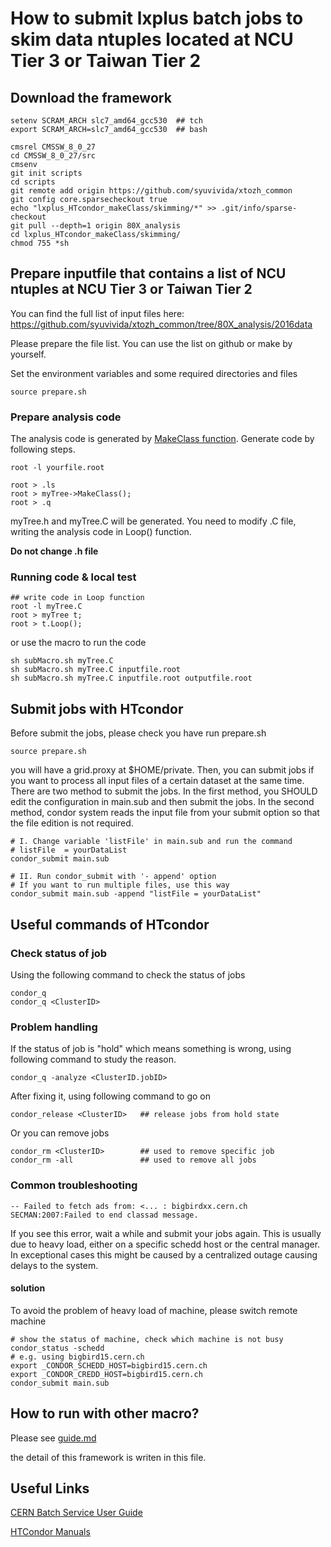 # How to submit lxplus batch jobs to skim data ntuples located at NCU Tier 3 or Taiwan Tier 2
## Download the framework

```
setenv SCRAM_ARCH slc7_amd64_gcc530  ## tch
export SCRAM_ARCH=slc7_amd64_gcc530  ## bash

cmsrel CMSSW_8_0_27
cd CMSSW_8_0_27/src
cmsenv
git init scripts
cd scripts
git remote add origin https://github.com/syuvivida/xtozh_common
git config core.sparsecheckout true
echo "lxplus_HTcondor_makeClass/skimming/*" >> .git/info/sparse-checkout
git pull --depth=1 origin 80X_analysis
cd lxplus_HTcondor_makeClass/skimming/
chmod 755 *sh
```

## Prepare inputfile that contains a list of NCU ntuples at NCU Tier 3 or Taiwan Tier 2

You can find the full list of input files here: https://github.com/syuvivida/xtozh_common/tree/80X_analysis/2016data

Please prepare the file list. You can use the list on github or make by yourself.

Set the environment variables and some required directories and files
```
source prepare.sh
```

### Prepare analysis code 
The analysis code is generated by [MakeClass function](https://root.cern.ch/doc/master/classTTree.html#ac4ceaf4ae0b87412acf94093043cc2de).
Generate code by following steps.

```
root -l yourfile.root

root > .ls
root > myTree->MakeClass();
root > .q
```

myTree.h and myTree.C will be generated. You need to modify .C file, writing the analysis code in Loop() function.

**Do not change .h file**

### Running code & local test
```
## write code in Loop function
root -l myTree.C
root > myTree t;
root > t.Loop();
```
or use the macro to run the code

```
sh subMacro.sh myTree.C 
sh subMacro.sh myTree.C inputfile.root 
sh subMacro.sh myTree.C inputfile.root outputfile.root
```

## Submit jobs with HTcondor
Before submit the jobs, please check you have run prepare.sh
```
source prepare.sh
```

you will have a grid.proxy at $HOME/private. Then, you can submit jobs if you want to process all input files of a certain dataset at the same time. There are two method to submit the jobs. In the first method, you SHOULD edit the configuration in main.sub and then submit the jobs. In the second method, condor system reads the input file from your submit option so that the file edition is not required. 


```
# I. Change variable 'listFile' in main.sub and run the command
# listFile  = yourDataList
condor_submit main.sub

# II. Run condor_submit with '- append' option
# If you want to run multiple files, use this way
condor_submit main.sub -append "listFile = yourDataList"
```
## Useful commands of HTcondor
### Check status of job
Using the following command to check the status of jobs
```
condor_q
condor_q <ClusterID>
```
### Problem handling
If the status of job is "hold" which means something is wrong, using following command to study the reason.
```
condor_q -analyze <ClusterID.jobID>
```
After fixing it, using following command to go on

```
condor_release <ClusterID>   ## release jobs from hold state
```
Or you can remove jobs
```
condor_rm <ClusterID>        ## used to remove specific job
condor_rm -all               ## used to remove all jobs
```
### Common troubleshooting
```
-- Failed to fetch ads from: <... : bigbirdxx.cern.ch
SECMAN:2007:Failed to end classad message.
```
If you see this error, wait a while and submit your jobs again. This is usually due to heavy load, either on a specific schedd host or the central manager. In exceptional cases this might be caused by a centralized outage causing delays to the system.
#### solution
To avoid the problem of heavy load of machine, please switch remote machine
```
# show the status of machine, check which machine is not busy
condor_status -schedd
# e.g. using bigbird15.cern.ch
export _CONDOR_SCHEDD_HOST=bigbird15.cern.ch
export _CONDOR_CREDD_HOST=bigbird15.cern.ch 
condor_submit main.sub
```
## How to run with other macro?
Please see [guide.md](Guide/guide.md)

the detail of this framework is writen in this file.

## Useful Links
[CERN Batch Service User Guide](http://batchdocs.web.cern.ch/batchdocs/tutorial/introduction.html)

[HTCondor Manuals](http://research.cs.wisc.edu/htcondor/manual/)
